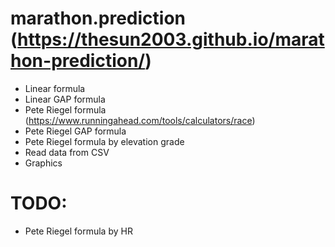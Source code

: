 # marathon.prediction (https://thesun2003.github.io/marathon-prediction/)

* Linear formula
* Linear GAP formula
* Pete Riegel formula (https://www.runningahead.com/tools/calculators/race)
* Pete Riegel GAP formula
* Pete Riegel formula by elevation grade
* Read data from CSV
* Graphics

# TODO:
* Pete Riegel formula by HR
